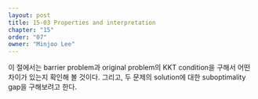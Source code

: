 ```yaml
---
layout: post
title: 15-03 Properties and interpretation
chapter: "15"
order: "07"
owner: "Minjoo Lee"
---
```

이 절에서는 barrier problem과 original problem의 KKT condition을 구해서 어떤 차이가 있는지 확인해 볼 것이다. 그리고, 두 문제의 solution에 대한 suboptimality gap을 구해보려고 한다.